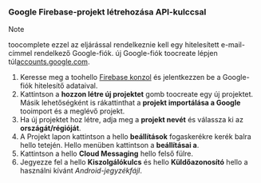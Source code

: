 
### <a name="create-a-google-firebase-project-with-api-key"></a>Google Firebase-projekt létrehozása API-kulccsal
> [!NOTE]
> toocomplete ezzel az eljárással rendelkeznie kell egy hitelesített e-mail-címmel rendelkező Google-fiók. új Google-fiók toocreate lépjen túl<a href="http://go.microsoft.com/fwlink/p/?LinkId=268302" target="_blank">accounts.google.com</a>.
> 
> 

1. Keresse meg a toohello [Firebase konzol](https://console.firebase.google.com/) és jelentkezzen be a Google-fiók hitelesítő adataival.
2. Kattintson a **hozzon létre új projektet** gomb toocreate egy új projektet. Másik lehetőségként is rákattinthat a **projekt importálása a Google** tooimport és a meglévő projekt. 
3. Ha új projektet hoz létre, adja meg a **projekt nevét** és válassza ki az **országát/régióját**.
4. A Projekt lapon kattintson a hello **beállítások** fogaskerékre kerék balra hello tetején. Hello menüben kattintson a **beállításai a**.  
5. Kattintson a hello **Cloud Messaging** hello felső fülre. 
6. Jegyezze fel a hello **Kiszolgálókulcs** és hello **Küldőazonosító** hello a használni kívánt *Android-jegyzékfájl*.  


